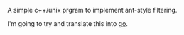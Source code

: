 
A simple c++/unix prgram to implement ant-style filtering.

I'm going to try and translate this into [go](http://golang.org/).

